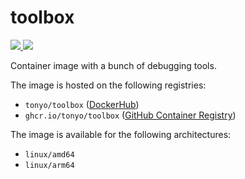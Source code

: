 # toolbox

<a href="https://hub.docker.com/r/tonyo/toolbox">
<img src="https://img.shields.io/docker/image-size/tonyo/toolbox?arch=amd64&label=linux%2Famd64"></img>
</a>

<a href="https://hub.docker.com/r/tonyo/toolbox">
<img src="https://img.shields.io/docker/image-size/tonyo/toolbox?arch=arm64&label=linux%2Farm64"></img>
</a>

<br />

Container image with a bunch of debugging tools.

The image is hosted on the following registries:

* `tonyo/toolbox` ([DockerHub](https://hub.docker.com/r/tonyo/toolbox))
* `ghcr.io/tonyo/toolbox` ([GitHub Container Registry](https://ghcr.io/tonyo/toolbox))

The image is available for the following architectures:

* `linux/amd64`
* `linux/arm64`
